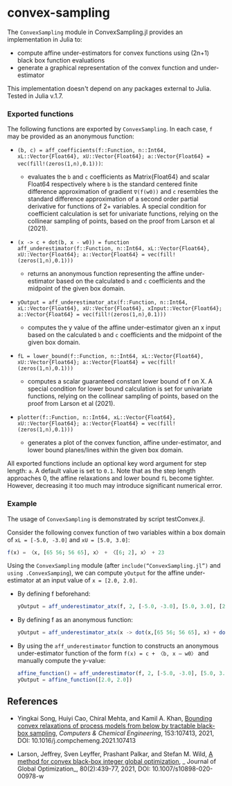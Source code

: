 # convex-sampling

The `ConvexSampling` module in ConvexSampling.jl provides an implementation in Julia to: 

- compute affine under-estimators for convex functions using (2n+1) black box function evaluations
- generate a graphical representation of the convex function and under-estimator

This implementation doesn't depend on any packages external to Julia. Tested in Julia v.1.7.

### Exported functions

The following functions are exported by `ConvexSampling`. In each case, `f` may be provided as an anonymous function:

- `(b, c) = aff_coefficients(f::Function, n::Int64, xL::Vector{Float64}, xU::Vector{Float64}; a::Vector{Float64} = vec(fill!(zeros(1,n),0.1)))`:
  - evaluates the `b` and `c` coefficients as Matrix{Float64} and scalar Float64 respectively where  `b` is the standard centered finite difference approximation of gradient `∇(f(w0))` and `c` resembles the standard difference approximation of a second order partial derivative for functions of 2+ variables.  A special condition for coefficient calculation is set for univariate functions, relying on the collinear sampling of points, based on the proof from Larson et al (2021).

- `(x -> c + dot(b, x - w0)) = function aff_underestimator(f::Function, n::Int64, xL::Vector{Float64}, xU::Vector{Float64}; a::Vector{Float64} = vec(fill!(zeros(1,n),0.1)))`
  - returns an anonymous function representing the affine under-estimator based on the calculated `b` and `c` coefficients and the midpoint of the given box domain. 

- `yOutput = aff_underestimator_atx(f::Function, n::Int64, xL::Vector{Float64}, xU::Vector{Float64}, xInput::Vector{Float64}; a::Vector{Float64} = vec(fill!(zeros(1,n),0.1)))`
  - computes the y value of the affine under-estimator given an x input based on the calculated `b` and `c` coefficients and the midpoint of the given box domain. 

-  `fL = lower_bound(f::Function, n::Int64, xL::Vector{Float64}, xU::Vector{Float64}; a::Vector{Float64} = vec(fill!(zeros(1,n),0.1)))`
   - computes a scalar guaranteed constant lower bound of f on X. A special condition for lower    bound calculation is set for univariate functions, relying on the collinear sampling of points, based on the proof from Larson et al (2021).

-  `plotter(f::Function, n::Int64, xL::Vector{Float64}, xU::Vector{Float64}; a::Vector{Float64} = vec(fill!(zeros(1,n),0.1)))`
   - generates a plot of the convex function, affine under-estimator, and lower bound planes/lines within the given box domain.

All exported functions include an optional key word argument for step length: `a`. A default value is set to `0.1`. Note that as the step length approaches 0, the affine relaxations and lower bound `fL` become tighter. However, decreasing it too much may introduce significant numerical error.

### Example

The usage of `ConvexSampling` is demonstrated by script testConvex.jl. 

Consider the following convex function of two variables within a box domain of `xL = [-5.0, -3.0]` and `xU = [5.0, 3.0]`:

```Julia
f(x) = 〈x, [65 56; 56 65], x〉 + 〈[6; 2], x〉 + 23
```

Using the `ConvexSampling` module (after `include(“ConvexSampling.jl”)` and `using .ConvexSamping`), we can compute `yOutput` for the affine under-estimator at an input value of `x = [2.0, 2.0]`.

- By defining f beforehand:
  ```Julia
  yOutput = aff_underestimator_atx(f, 2, [-5.0, -3.0], [5.0, 3.0], [2.0, 2.0])
  ```
- By defining f as an anonymous function: 
  ```Julia
  yOutput = aff_underestimator_atx(x -> dot(x,[65 56; 56 65], x) + dot([6;2], x) + 23, 2, [-5.0, -3.0], [5.0, 3.0], [2.0, 2.0])
  ```
- By using the `aff_underestimator` function to constructs an anonymous under-estimator function of the form `f(x) = c + 〈b, x – w0〉` and manually compute the y-value:
  ```Julia
  affine_function() = aff_underestimator(f, 2, [-5.0, -3.0], [5.0, 3.0])
  yOutput = affine_function([2.0, 2.0])
  ```


## References

- Yingkai Song, Huiyi Cao, Chiral Mehta, and Kamil A. Khan, [Bounding convex relaxations of process models from below by tractable black-box sampling]( https://doi.org/10.1016/j.compchemeng.2021.107413), _Computers & Chemical Engineering_, 153:107413, 2021, DOI: 10.1016/j.compchemeng.2021.107413

- Larson, Jeffrey, Sven Leyffer, Prashant Palkar, and Stefan M. Wild, [A method for convex black-box integer global optimization]( https://link.springer.com/article/10.1007/s10898-020-00978-w), _ Journal of Global Optimization_, 80(2):439-77, 2021, DOI: 10.1007/s10898-020-00978-w
